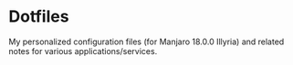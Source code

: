 # Dotfiles

My personalized configuration files (for Manjaro 18.0.0 Illyria) and related notes for various applications/services.
